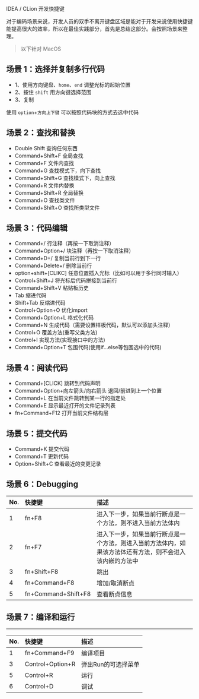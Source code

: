 IDEA / CLion 开发快捷键

对于编码场景来说，开发人员的双手不离开键盘区域是能对于开发来说使用快捷键能提高很大的效率，所以在最佳实践部分，首先是总结这部分。会按照场景来整理。

> 以下针对 MacOS

## 场景 1：选择并复制多行代码

- 1、使用方向键盘、`home`、`end` 调整光标的起始位置
- 2、按住 `shift` 用方向键选择范围
- 3、复制

使用 `option`+`方向上下键` 可以按照代码块的方式去选中代码

## 场景 2：查找和替换

- Double Shift 查询任何东西
- Command+Shift+F 全局查找
- Command+F 文件内查找
- Command+G 查找模式下，向下查找
- Command+Shift+G 查找模式下，向上查找
- Command+R 文件内替换
- Command+Shift+R 全局替换
- Command+O 查找类文件
- Command+Shift+O 查找所类型文件

## 场景 3：代码编辑

- Command+/ 行注释（再按一下取消注释）
- Command+Option+/ 块注释（再按一下取消注释）
- Command+D+/ 复制当前行到下一行
- Command+Delete+/ 删除当前行
- option+shift+[CLIKC] 任意位置插入光标（比如可以用于多行同时输入）
- Control+Shift+J 将光标后代码拼接到当前行
- Command+Shift+V 粘贴板历史
- Tab 缩进代码
- Shift+Tab 反缩进代码
- Control+Option+O 优化import
- Command+Option+L 格式化代码
- Command+N 生成代码（需要设置样板代码，默认可以添加头注释）
- Control+O 覆盖方法(重写父类方法)
- Control+I 实现方法(实现接口中的方法)
- Command+Option+T 包围代码(使用if...else等包围选中的代码)

## 场景 4：阅读代码

- Command+[CLICK] 跳转到代码声明
- Command+Option+向左箭头/向右箭头 退回/前进到上一个位置
- Command+L 在当前文件跳转到某一行的指定处
- Command+E 显示最近打开的文件记录列表
- fn+Command+F12 打开当前文件结构层

## 场景 5：提交代码

- Command+K 提交代码
- Command+T 更新代码
- Option+Shift+C 查看最近的变更记录

## 场景 6：Debugging

| No.  | 快捷键              | 描述                                                         |
| :--- | :------------------ | :----------------------------------------------------------- |
| 1    | fn+F8               | 进入下一步，如果当前行断点是一个方法，则不进入当前方法体内   |
| 2    | fn+F7               | 进入下一步，如果当前行断点是一个方法，则进入当前方法体内，如果该方法体还有方法，则不会进入该内嵌的方法中 |
| 3    | fn+Shift+F8         | 跳出                                                         |
| 4    | fn+Command+F8       | 增加/取消断点                                                |
| 5    | fn+Command+Shift+F8 | 查看断点信息                                                 |

## 场景 7：编译和运行

------

| No.  | 快捷键           | 描述                |
| :--- | :--------------- | :------------------ |
| 1    | fn+Command+F9    | 编译项目            |
| 3    | Control+Option+R | 弹出Run的可选择菜单 |
| 5    | Control+R        | 运行                |
| 6    | Control+D        | 调试                |

